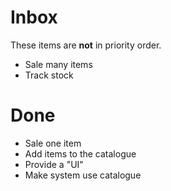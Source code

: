 # Inbox

These items are __not__ in priority order.

- Sale many items
- Track stock
  
# Done
- Sale one item
- Add items to the catalogue
- Provide a "UI"
- Make system use catalogue


